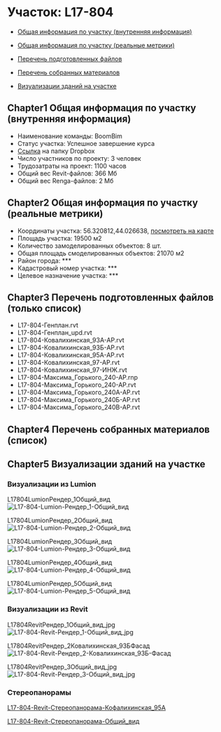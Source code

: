 # Участок: L17-804

* [Общая информация по участку (внутренняя информация)](#Chapter1)

* [Общая информация по участку (реальные метрики)](#Chapter2)

* [Перечень подготовленных файлов](#Chapter3)

* [Перечень собранных материалов](#Chapter4)

* [Визуализации зданий на участке](#Chapter5)

## <a id="test">Chapter1</a> Общая информация по участку (внутренняя информация)
+ Наименование команды: BoomBim
+ Статус участка: Успешное завершение курса
+ [Ссылка](https://www.dropbox.com/sh/wvvgv1nw1iqred9/AADsJToYYb2Z9kY597ia1PJua/L17_804?dl=0) на папку Dropbox
+ Число участников по проекту: 3 человек
+ Трудозатраты на проект: 1100 часов
+ Общий вес Revit-файлов: 366 Мб
+ Общий вес Renga-файлов: 2 Мб
## <a id="test">Chapter2</a> Общая информация по участку (реальные метрики)
+ Координаты участка: 56.320812,44.026638, [посмотреть на карте](https://yandex.ru/maps/47/nizhny-novgorod/?ll=56.320812%2C44.026638&z=19)
+ Площадь участка: 19500 м2
+ Количество замоделированных объектов: 8 шт.
+ Общая площадь смоделированных объектов: 21070 м2
+ Район города: *** 
+ Кадастровый номер участка: *** 
+ Целевое назначение участка: *** 
## <a id="test">Chapter3</a> Перечень подготовленных файлов (только список)
+ L17-804-Генплан.rvt
+ L17-804-Генплан_upd.rvt
+ L17-804-Ковалихинская_93А-АР.rvt
+ L17-804-Ковалихинская_93Б-АР.rvt
+ L17-804-Ковалихинская_95А-АР.rvt
+ L17-804-Ковалихинская_97-АР.rvt
+ L17-804-Ковалихинская_97-ИНЖ.rvt
+ L17-804-Максима_Горького_240-АР.rnp
+ L17-804-Максима_Горького_240-АР.rvt
+ L17-804-Максима_Горького_240А-АР.rvt
+ L17-804-Максима_Горького_240Б-АР.rvt
+ L17-804-Максима_Горького_240В-АР.rvt
## <a id="test">Chapter4</a> Перечень собранных материалов (список)
## <a id="test">Chapter5</a> Визуализации зданий на участке
### Визуализации из Lumion
L17804LumionРендер_1Общий_вид
![L17-804-Lumion-Рендер_1-Общий_вид](/Images/L17_804/L17-804-Lumion-Рендер_1-Общий_вид_Compressed.jpg)

L17804LumionРендер_2Общий_вид
![L17-804-Lumion-Рендер_2-Общий_вид](/Images/L17_804/L17-804-Lumion-Рендер_2-Общий_вид_Compressed.jpg)

L17804LumionРендер_3Общий_вид
![L17-804-Lumion-Рендер_3-Общий_вид](/Images/L17_804/L17-804-Lumion-Рендер_3-Общий_вид_Compressed.jpg)

L17804LumionРендер_4Общий_вид
![L17-804-Lumion-Рендер_4-Общий_вид](/Images/L17_804/L17-804-Lumion-Рендер_4-Общий_вид_Compressed.jpg)

L17804LumionРендер_5Общий_вид
![L17-804-Lumion-Рендер_5-Общий_вид](/Images/L17_804/L17-804-Lumion-Рендер_5-Общий_вид_Compressed.jpg)

### Визуализации из Revit
L17804RevitРендер_1Общий_вид_jpg
![L17-804-Revit-Рендер_1-Общий_вид_jpg](/Images/L17_804/L17-804-Revit-Рендер_1-Общий_вид_jpg_Compressed.jpg)

L17804RevitРендер_2Ковалихинская_93БФасад
![L17-804-Revit-Рендер_2-Ковалихинская_93Б-Фасад](/Images/L17_804/L17-804-Revit-Рендер_2-Ковалихинская_93Б-Фасад_Compressed.jpg)

L17804RevitРендер_3Общий_вид_jpg
![L17-804-Revit-Рендер_3-Общий_вид_jpg](/Images/L17_804/L17-804-Revit-Рендер_3-Общий_вид_jpg_Compressed.jpg)

### Стереопанорамы
[L17-804-Revit-Стереопанорама-Кофалихинская_95А](https://pano.autodesk.com/pano.html?url=jpgs/2c3875e2-1ff9-489d-a066-6c0627fa65b9&version=2)

[L17-804-Revit-Стереопанорама-Общий_вид](https://pano.autodesk.com/pano.html?url=jpgs/321caff8-0281-46d8-8122-abf5d46dfd0f&version=2)

